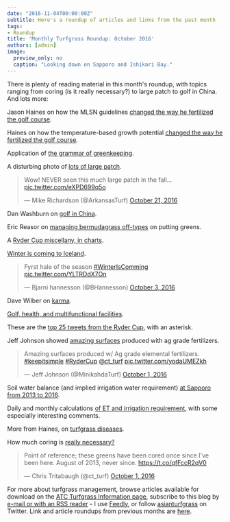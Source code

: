 ```yaml
---
date: "2016-11-04T00:00:00Z"
subtitle: Here's a roundup of articles and links from the past month
tags:
- Roundup
title: 'Monthly Turfgrass Roundup: October 2016'
authors: [admin]
image: 
  preview_only: no
  caption: "Looking down on Sapporo and Ishikari Bay."
---
```


There is plenty of reading material in this month's roundup, with topics ranging from coring (is it really necessary?) to large patch to golf in China. And lots more:

Jason Haines on how the MLSN guidelines [changed the way he fertilized the golf course](http://www.turfhacker.com/2016/10/fertilizer-use-over-years.html).

Haines on how the temperature-based growth potential [changed the way he fertilized the golf course](http://www.turfhacker.com/2016/10/visualizing-how-growth-potential-model.html).

Application of [the grammar of greenkeeping](http://www.blog.asianturfgrass.com/2016/10/applying-the-grammar-of-greenkeeping.html).

A disturbing photo of [lots of large patch](https://twitter.com/ArkansasTurf/status/789473308244713472).

<blockquote class="twitter-tweet" data-lang="en"><p lang="en" dir="ltr">Wow! NEVER seen this much large patch in the fall... <a href="https://t.co/eXPD699q5o">pic.twitter.com/eXPD699q5o</a></p>&mdash; Mike Richardson (@ArkansasTurf) <a href="https://twitter.com/ArkansasTurf/status/789473308244713472">October 21, 2016</a></blockquote>
<script async src="//platform.twitter.com/widgets.js" charset="utf-8"></script>

Dan Washburn on [golf in China](http://nyti.ms/2cK3fa4).

Eric Reasor on [managing bermudagrass off-types](https://figshare.com/articles/Strategies_for_managing_bermudagrass_off-types_on_putting_greens/4054758) on putting greens.

A [Ryder Cup miscellany, in charts](http://www.blog.asianturfgrass.com/2016/10/a-ryder-cup-miscellany-in-charts.html).

[Winter is coming to Iceland](https://twitter.com/BHannesson/status/782890686362386432).

<blockquote class="twitter-tweet" data-lang="en"><p lang="en" dir="ltr">Fyrst hale of the season <a href="https://twitter.com/hashtag/WinterIsComming?src=hash">#WinterIsComming</a> <a href="https://t.co/YLTRDdX7On">pic.twitter.com/YLTRDdX7On</a></p>&mdash; Bjarni hannesson (@BHannesson) <a href="https://twitter.com/BHannesson/status/782890686362386432">October 3, 2016</a></blockquote>
<script async src="//platform.twitter.com/widgets.js" charset="utf-8"></script>

Dave Wilber on [karma](http://www.turfnet.com/blog/5/entry-1319-lets-talk-about-karma/).

[Golf, health, and multifunctional facilities](http://www.blog.asianturfgrass.com/2016/10/the-relationships-between-golf-and-health-with-multifunctional-golf-facilities-thrown-in-just-for-fu.html).

These are the [top 25 tweets from the Ryder Cup](http://www.blog.asianturfgrass.com/2016/10/top-25-tweets-of-the-ryder-cup.html), with an asterisk.

Jeff Johnson showed [amazing surfaces](https://twitter.com/MinikahdaTurf/status/782212841398865920) produced with ag grade fertilizers.

<blockquote class="twitter-tweet" data-lang="en"><p lang="en" dir="ltr">Amazing surfaces produced w/ Ag grade elemental fertilizers. <a href="https://twitter.com/hashtag/keepitsimple?src=hash">#keepitsimple</a> <a href="https://twitter.com/hashtag/RyderCup?src=hash">#RyderCup</a> <a href="https://twitter.com/ct_turf">@ct_turf</a> <a href="https://t.co/yodaUMEZkh">pic.twitter.com/yodaUMEZkh</a></p>&mdash; Jeff Johnson (@MinikahdaTurf) <a href="https://twitter.com/MinikahdaTurf/status/782212841398865920">October 1, 2016</a></blockquote>
<script async src="//platform.twitter.com/widgets.js" charset="utf-8"></script>

Soil water balance (and implied irrigation water requirement) [at Sapporo from 2013 to 2016](http://www.blog.asianturfgrass.com/2016/10/the-daily-soil-water-balance-at-sapporo-from-2013-to-2016.html).

Daily and monthly calculations [of ET and irrigation requirement](http://www.blog.asianturfgrass.com/2016/10/daily-versus-monthly-calculations-of-et-and-irrigation-requirement.html), with some especially interesting comments.

More from Haines, on [turfgrass diseases](http://www.turfhacker.com/2016/10/disease-update-you-win-some-you-lose.html).

How much coring is [really necessary?](https://twitter.com/ct_turf/status/782189319616364544)

<blockquote class="twitter-tweet" data-lang="en"><p lang="en" dir="ltr">Point of reference; these greens have been cored once since I&#39;ve been here. August of 2013, never since. <a href="https://t.co/qfFccR2qV0">https://t.co/qfFccR2qV0</a></p>&mdash; Chris Tritabaugh (@ct_turf) <a href="https://twitter.com/ct_turf/status/782189319616364544">October 1, 2016</a></blockquote>
<script async src="//platform.twitter.com/widgets.js" charset="utf-8"></script>

For more about turfgrass management, browse articles available for download on the [ATC Turfgrass Information page](http://www.asianturfgrass.com/turf-information.html), subscribe to this blog by [e-mail or with an RSS reader](http://feeds.feedburner.com/viridescent) - I use [Feedly](http://cloud.feedly.com/#welcome), or follow [asianturfgrass](https://twitter.com/asianturfgrass) on Twitter. Link and article roundups from previous months are [here](http://www.blog.asianturfgrass.com/roundup/).
